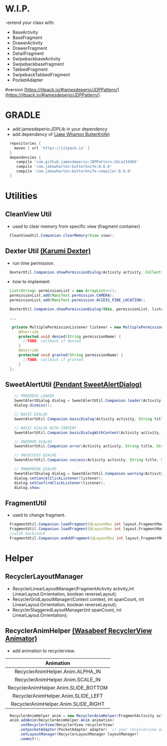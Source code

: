 # W.I.P.
-extend your class with:
* BaseActivity
* BaseFragment
* DrawerActivity
* DrawerFragment
* DetailFragment
* SwipebackbaseActivity
* Swipebackbasefragment
* TabbedFragment
* SwipebackTabbedFragment
* PocketAdapter


#version
[https://jitpack.io/#jamesdeperio/JDPPattern/](https://jitpack.io/#jamesdeperio/JDPPattern/)
# GRADLE
* add jamesdeperio:JDPLib in your dependency
* add dependency of [(Jake Wharton ButterKnife)](jakewharton.github.io/butterknife)
```gradle
  repositories {
    maven { url 'https://jitpack.io' }
  }
  dependencies {
     compile 'com.github.jamesdeperio:JDPPattern:2dca2169b6'
     compile 'com.jakewharton:butterknife:8.6.0'
     compile 'com.jakewharton:butterknife-compiler:8.6.0'
  }
```
# Utilities
## CleanView Util
* used to clear memory from specific view (fragment container)
```java
  CleanViewUtil.Companion.clearMemory(View view);
```
## Dexter Util [(Karumi Dexter)](https://github.com/Karumi/Dexter)
* run time permission.
```java
  DexterUtil.Companion.showPermissionDialog(Activity activity, Collection<String> permission, MultiplePermissionListener listener);
```
* how to implement:
```java
  List<String> permissionList = new ArrayList<>();
  permissionList.add(Manifest.permission.CAMERA);
  permissionList.add(Manifest.permission.ACCESS_FINE_LOCATION);

  DexterUtil.Companion.showPermissionDialog(this, permissionList, listener);

  ...

   private MultiplePermissionListener listener = new MultiplePermissionListener(getActivity()) {
      @Override
      protected void denied(String permissionName) {
        //TODO: callback if denied
      }
      @Override
      protected void granted(String permissionName) {
        //TODO: callback if granted
      }
  };
```
## SweetAlertUtil [(Pendant SweetAlertDialog)](https://github.com/pedant/sweet-alert-dialog)
```java
    // PROGRESS LOADER
    SweetAlertDialog dialog = SweetAlertUtil.Companion.loader(Activity activity, String title, String hexcolor);
    dialog.dismiss();

    // BASIC DIALOG
    SweetAlertUtil.Companion.basicDialog(Activity activity, String title);

    // BASIC DIALOG WITH CONTENT
    SweetAlertUtil.Companion.basicDialogWithContent(Activity activity, String title, String message);

    // ONERROR DIALOG
    SweetAlertUtil.Companion.error(Activity activity, String title, String message);

    // ONSUCCESS DIALOG
    SweetAlertUtil.Companion.success(Activity activity, String title, String message);

    // ONWARNING DIALOG
    SweetAlertDialog dialog = SweetAlertUtil.Companion.warning(Activity activity, String title, String message, String confirmText, String cancelText);
    dialog.setCancelClickListener(listener);
    dialog.setConfirmClickListener(listener);
    dialog.show;
```
## FragmentUtil
* used to change fragment.
```java
  FragmentUtil.Companion.loadFragment(@LayoutRes int layout,FragmentManager fragmentManager,Fragment toFragment);
  FragmentUtil.Companion.loadFragment(@LayoutRes int layout,FragmentManager fragmentManager,DrawerFragment toFragment);
  //with backstack
  FragmentUtil.Companion.onAddFragment(@LayoutRes int layout,FragmentManager fragmentManager,Fragment fromFragment,Fragment toFragment);
```

# Helper
## RecyclerLayoutManager
* RecyclerLinearLayoutManager(FragmentActivity activity,int LinearLayout.Orrientation, boolean reverseLayout);
* RecyclerGridLayoutManager(Context context, int spanCount, int LinearLayout.Orrientation, boolean reverseLayout);
* RecyclerStaggeredLayoutManager(int spanCount, int LinearLayout.Orrientation);
## RecyclerAnimHelper [(Wasabeef RecyclerView Animator)](https://github.com/wasabeef/recyclerview-animators)
* add animation to recyclerview.

|               Animation              |
| :----------------------------------: |
| RecyclerAnimHelper.Anim.ALPHA_IN     |
| RecyclerAnimHelper.Anim.SCALE_IN     |
| RecyclerAnimHelper.Anim.SLIDE_BOTTOM |
| RecyclerAnimHelper.Anim.SLIDE_LEFT   |
| RecyclerAnimHelper.Anim.SLIDE_RIGHT  |

```java
  RecyclerAnimHelper anim = new RecyclerAnimHelper(FragmentActivity activity);
  anim.addAnim(RecyclerAnimHelper.Anim animation)
      .setRecyclerView(RecyclerView recyclerView)
      .setpocketAdapter(PocketAdapter adapter)  // your recyclerview adapter should be extend with pocketAdapter
      .setLayoutManager(RecyclerLayoutManager layoutManager)
      .commit();
```

